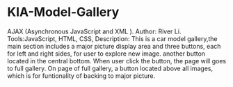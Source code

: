 # KIA-Model-Gallery
AJAX (Asynchronous JavaScript and XML ).
Author: River Li.
Tools:JavaScript, HTML, CSS,
Description:
 This is a car model gallery,the main section includes a major picture display area and three buttons, each for left and right sides, for user to explore new image. 
 another button located in the central bottom. When user click the button, the page will  goes to full gallery.  On page of full gallery, a button located above all images, which is for funtionality of backing to major
 picture.
 
